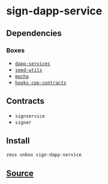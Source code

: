 
sign-dapp-service 
====================




## Dependencies
### Boxes
* [`dapp-services`](dapp-services.md)
* [`seed-utils`](seed-utils.md)
* [`mocha`](mocha.md)
* [`hooks-cpp-contracts`](hooks-cpp-contracts.md)


## Contracts
* `signservice`
* `signer`
## Install
```bash
zeus unbox sign-dapp-service
```







## [Source](https://github.com/liquidapps-io/zeus-sdk/tree/master/boxes/groups/services/sign-dapp-service)
